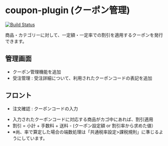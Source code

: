 # coupon-plugin (クーポン管理)

[![Build Status](https://travis-ci.org/EC-CUBE/coupon-plugin.svg?branch=master)](https://travis-ci.org/EC-CUBE/coupon-plugin)

商品・カテゴリーに対して、一定額・一定率での割引を適用するクーポンを発行できます。

## 管理画面

* クーポン管理機能を追加
* 受注管理 : 受注詳細について、利用されたクーポンコードの表記を追加

## フロント
* 注文確認 : クーポンコードの入力
 - 入力されたクーポンコードに対応する商品がカゴ中にあれば、割引適用
 - 割引 = 小計 + 手数料 + 送料 - (クーポン設定額 or 割引率から求めた値）
 - ※尚、率で算定した場合の端数処理は「共通税率設定>課税規則」に準じるようにしています。
